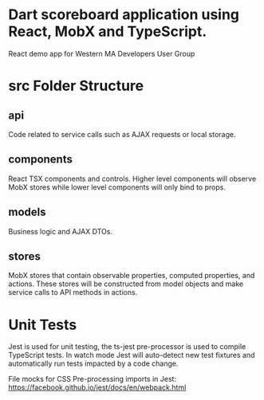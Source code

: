 # Dart scoreboard application using React, MobX and TypeScript.
React demo app for Western MA Developers User Group

# src Folder Structure

## api
Code related to service calls such as AJAX requests or local storage.

## components
React TSX components and controls.  Higher level components will observe MobX stores while lower level components will only bind to props.

## models
Business logic and AJAX DTOs.

## stores
MobX stores that contain observable properties, computed properties, and actions.  These stores will be constructed from model objects and make service calls to API methods in actions.

# Unit Tests
Jest is used for unit testing, the ts-jest pre-processor is used to compile TypeScript tests.  In watch mode Jest will auto-detect new test fixtures and automatically run tests impacted by a code change.

File mocks for CSS Pre-processing imports in Jest:
https://facebook.github.io/jest/docs/en/webpack.html
